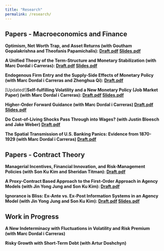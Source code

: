 ```yaml
---
title: "Research"
permalink: /research/
---
```


## Papers - Macroeconomics and Finance    

**Optimism, Net Worth Trap, and Asset Returns (with Goutham Gopalakrishna and Theofanis Papamichalis): [Draft.pdf](/files/Optimism.pdf) [Slides.pdf](/files/Optimism_slides.pdf)**     


**A Unified Theory of the Term-Structure and Monetary Stabilization (with Marc Dordal i Carreras): [Draft.pdf](/files/Term_Structure.pdf) [Slides.pdf](/files/Term_Structure_Slides.pdf)**     


**Endogenous Firm Entry and the Supply-Side Effects of Monetary Policy (with Marc Dordal i Carreras and Zhenghua Qi): [Draft.pdf](/files/ADAS_Theory.pdf)**      


[Updated!]**Self-fulfilling Volatility and a New Monetary Policy (Job Market Paper) (with Marc Dordal i Carreras): [Draft.pdf](/files/Self-fulfilling_volatility.pdf) [Slides.pdf](/files/Self-fulfilling_volatility_slides.pdf)**    


**Higher-Order Forward Guidance (with Marc Dordal i Carreras) [Draft.pdf](/files/Higher_order_forward_guidance.pdf) [Slides.pdf](/files/higherFG_slides.pdf)**    


**Do Cost-of-Living Shocks Pass Through into Wages? (with Justin Bloesch and Jake Weber) [Draft.pdf](/files/COL.pdf)**     


**The Spatial Transmission of U.S. Banking Panics: Evidence from 1870-1929 (with Marc Dordal i Carreras) [Draft.pdf](/files/Panic.pdf)**     



## Papers - Contract Theory    


**Managerial Incentives, Financial Innovation, and Risk-Management Policies (with Son Ku Kim and Sheridan Titman): [Draft.pdf](/files/Risk_Management.pdf)**    

**A Proxy-Contract Based Approach to the First-Order Approach in Agency Models (with Jin Yong Jung and Son Ku Kim): [Draft.pdf](/files/First_order_approach.pdf)**  

**Ignorance is Bliss: Ex-Ante vs. Ex-Post Information Systems in an Agency Model (with Jin Yong Jung and Son Ku Kim): [Draft.pdf](/files/Ex_Post_vs_Ex_Ante.pdf) [Slides.pdf](/files/Ex_Post_vs_Ex_Ante_slides.pdf)**    



## Work in Progress



**A New Indeterminacy with Fluctuations in Volatility and Risk Premium (with Marc Dordal i Carreras)**  


**Risky Growth with Short-Term Debt (with Artur Doshchyn)**  
